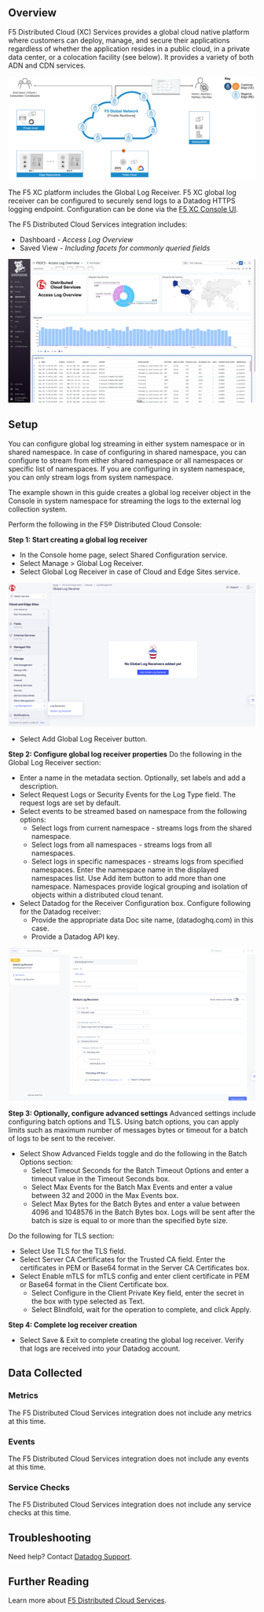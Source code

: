 ## Overview

F5 Distributed Cloud (XC) Services provides a global cloud native platform where customers can deploy, manage, and secure their applications regardless of whether the application resides in a public cloud, in a private data center, or a colocation facility (see below). It provides a variety of both ADN and CDN services.

![snapshot][1]

The F5 XC platform includes the Global Log Receiver. F5 XC global log receiver can be configured to securely send logs to a Datadog HTTPS logging endpoint. Configuration can be done via the [F5 XC Console UI][6].


The F5 Distributed Cloud Services integration includes:

- Dashboard - *Access Log Overview*
- Saved View - *Including facets for commonly queried fields*

![snapshot][2]

## Setup

You can configure global log streaming in either system namespace or in shared namespace. In case of configuring in shared namespace, you can configure to stream from either shared namespace or all namespaces or specific list of namespaces. If you are configuring in system namespace, you can only stream logs from system namespace.

The example shown in this guide creates a global log receiver object in the Console in system namespace for streaming the logs to the external log collection system.

Perform the following in the F5® Distributed Cloud Console:

**Step 1: Start creating a global log receiver**

- In the Console home page, select Shared Configuration service.
- Select Manage > Global Log Receiver.
- Select Global Log Receiver in case of Cloud and Edge Sites service.

![snapshot][3]

- Select Add Global Log Receiver button.

**Step 2: Configure global log receiver properties**
Do the following in the Global Log Receiver section:

- Enter a name in the metadata section. Optionally, set labels and add a description.
- Select Request Logs or Security Events for the Log Type field. The request logs are set by default.
- Select events to be streamed based on namespace from the following options:
    - Select logs from current namespace - streams logs from the shared namespace.
    - Select logs from all namespaces - streams logs from all namespaces.
    - Select logs in specific namespaces - streams logs from specified namespaces. Enter the namespace name in the displayed namespaces list. Use Add item button to add more than one namespace.  Namespaces provide logical grouping and isolation of objects within a distributed cloud tenant.
- Select Datadog for the Receiver Configuration box. Configure following for the Datadog receiver:
    - Provide the appropriate data Doc site name, (datadoghq.com) in this case.   
    - Provide a Datadog API key.

![snapshot][4]

**Step 3: Optionally, configure advanced settings**
Advanced settings include configuring batch options and TLS. Using batch options, you can apply limits such as maximum number of messages bytes or timeout for a batch of logs to be sent to the receiver.

- Select Show Advanced Fields toggle and do the following in the Batch Options section:
    - Select Timeout Seconds for the Batch Timeout Options and enter a timeout value in the Timeout Seconds box.
    - Select Max Events for the Batch Max Events and enter a value between 32 and 2000 in the Max Events box.
    - Select Max Bytes for the Batch Bytes and enter a value between 4096 and 1048576 in the Batch Bytes box. Logs will be sent after the batch is size is equal to or more than the specified byte size.

Do the following for TLS section:

- Select Use TLS for the TLS field.
- Select Server CA Certificates for the Trusted CA field. Enter the certificates in PEM or Base64 format in the Server CA Certificates box.
- Select Enable mTLS for mTLS config and enter client certificate in PEM or Base64 format in the Client Certificate box.
    - Select Configure in the Client Private Key field, enter the secret in the box with type selected as Text.
    - Select Blindfold, wait for the operation to complete, and click Apply.

**Step 4: Complete log receiver creation**

- Select Save & Exit to complete creating the global log receiver. Verify that logs are received into your Datadog account.

## Data Collected

### Metrics

The F5 Distributed Cloud Services integration does not include any metrics at this time.

### Events

The F5 Distributed Cloud Services integration does not include any events at this time.

### Service Checks

The F5 Distributed Cloud Services integration does not include any service checks at this time.

## Troubleshooting

Need help? Contact [Datadog Support][5].

## Further Reading

Learn more about [F5 Distributed Cloud Services][7].

[1]: images/xcarch-min.png
[2]: images/dashboard-image.png
[3]: images/image-0.png
[4]: images/logreceiver-config.png
[5]: http://docs.datadoghq.com/help/
[6]: https://www.f5.com/cloud/products/distributed-cloud-console
[7]: https://www.f5.com/cloud
